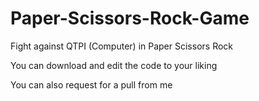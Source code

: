 # Paper-Scissors-Rock-Game
Fight against QTPI (Computer) in Paper Scissors Rock

You can download and edit the code to your liking

You can also request for a pull from me
